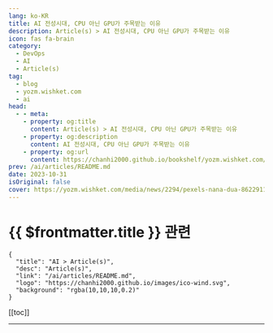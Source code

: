 ```yaml
---
lang: ko-KR
title: AI 전성시대, CPU 아닌 GPU가 주목받는 이유
description: Article(s) > AI 전성시대, CPU 아닌 GPU가 주목받는 이유
icon: fas fa-brain
category: 
  - DevOps
  - AI
  - Article(s)
tag: 
  - blog
  - yozm.wishket.com
  - ai
head:
  - - meta:
    - property: og:title
      content: Article(s) > AI 전성시대, CPU 아닌 GPU가 주목받는 이유
    - property: og:description
      content: AI 전성시대, CPU 아닌 GPU가 주목받는 이유
    - property: og:url
      content: https://chanhi2000.github.io/bookshelf/yozm.wishket.com/2294.html
prev: /ai/articles/README.md
date: 2023-10-31
isOriginal: false
cover: https://yozm.wishket.com/media/news/2294/pexels-nana-dua-8622911.jpg
---
```


# {{ $frontmatter.title }} 관련

```component VPCard
{
  "title": "AI > Article(s)",
  "desc": "Article(s)",
  "link": "/ai/articles/README.md",
  "logo": "https://chanhi2000.github.io/images/ico-wind.svg",
  "background": "rgba(10,10,10,0.2)"
}
```

[[toc]]

---

<SiteInfo
  name="AI 전성시대, CPU 아닌 GPU가 주목받는 이유 | 요즘IT"
  desc="소프트웨어 개발뿐 아니라 사회 전반적으로 AI가 큰 화두입니다. 초거대언어모델(LLM, Large Language Model)인 ChatGPT를 전 세계 사람들이 사용하는 시대가 도래했습니다. 이러한 기술의 발전이 놀라우면서도 한편으론 두렵기도 한데요. 이번 글에서는 AI 기술 발전과 함께 언급되는 GPU(Graphical Processing Unit)의 개념, CPU와의 차이점을 통해 AI에서 GPU가 왜 필요한지 알아보고자 합니다."
  url="https://yozm.wishket.com/magazine/detail/2294/"
  logo="https://yozm.wishket.com/favicon.ico"
  preview="https://yozm.wishket.com/media/news/2294/pexels-nana-dua-8622911.jpg"/>

<!-- TODO: 작성 -->


